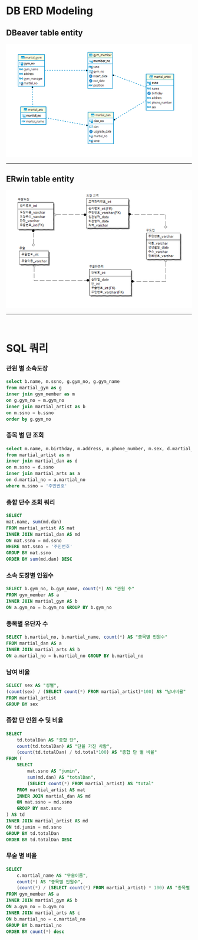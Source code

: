 # DB ERD Modeling
## DBeaver table entity
<img src="DB모델링(최종).png">
<hr>

## ERwin table entity
<img src="DB모델링1(최종).png">
<hr>
<br>

# SQL 쿼리

### 관원 별 소속도장
```sql
select b.name, m.ssno, g.gym_no, g.gym_name
from martial_gym as g
inner join gym_member as m 
on g.gym_no = m.gym_no
inner join martial_artist as b
on m.ssno = b.ssno
order by g.gym_no
```
### 종목 별 단 조회
```sql
select m.name, m.birthday, m.address, m.phone_number, m.sex, d.martial_no, a.martial_name, d.dan
from martial_artist as m
inner join martial_dan as d
on m.ssno = d.ssno 
inner join martial_arts as a
on d.martial_no = a.martial_no
where m.ssno = '주민번호'
```
### 총합 단수 조회 쿼리
```sql
SELECT 
mat.name, sum(md.dan) 
FROM martial_artist AS mat 
INNER JOIN martial_dan AS md 
ON mat.ssno = md.ssno 
WHERE mat.ssno = '주민번호'
GROUP BY mat.ssno 
ORDER BY sum(md.dan) DESC
```
### 소속 도장별 인원수
```sql
SELECT b.gym_no, b.gym_name, count(*) AS "관원 수"
FROM gym_member AS a
INNER JOIN martial_gym AS b
ON a.gym_no = b.gym_no GROUP BY b.gym_no
```
### 종목별 유단자 수
```sql
SELECT b.martial_no, b.martial_name, count(*) AS "종목별 인원수"
FROM martial_dan AS a
INNER JOIN martial_arts AS b
ON a.martial_no = b.martial_no GROUP BY b.martial_no
```
### 남여 비율
```sql
SELECT sex AS "성별",
(count(sex) / (SELECT count(*) FROM martial_artist)*100) AS "남녀비율"
FROM martial_artist
GROUP BY sex
```
### 종합 단 인원 수 및 비율
```sql
SELECT
	td.totalDan AS "종합 단",
	count(td.totalDan) AS "단을 가진 사람",
	(count(td.totalDan) / td.total*100) AS "종합 단 별 비율"
FROM (
	SELECT 
		mat.ssno AS "jumin",
		sum(md.dan) AS "totalDan",
		(SELECT count(*) FROM martial_artist) AS "total"
	FROM martial_artist AS mat 
	INNER JOIN martial_dan AS md 
	ON mat.ssno = md.ssno 
	GROUP BY mat.ssno
) AS td
INNER JOIN martial_artist AS md 
ON td.jumin = md.ssno 
GROUP BY td.totalDan
ORDER BY td.totalDan DESC
```
### 무술 별 비율
```sql
SELECT
	c.martial_name AS "무술이름",
	count(*) AS "종목별 인원수",
	(count(*) / (SELECT count(*) FROM martial_artist) * 100) AS "종목별 비율"
FROM gym_member AS a
INNER JOIN martial_gym AS b
ON a.gym_no = b.gym_no
INNER JOIN martial_arts AS c
ON b.martial_no = c.martial_no 
GROUP BY b.martial_no
ORDER BY count(*) desc
```